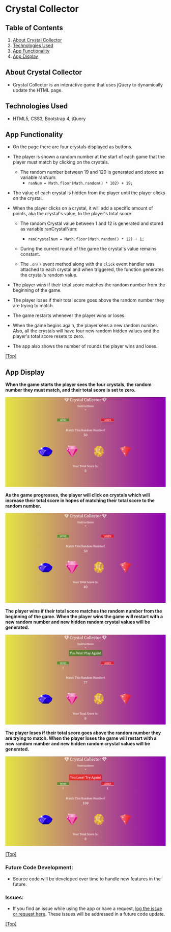 # Crystal Collector

## Table of Contents 
<a name="contents"></a>
1. [About Crystal Collector](#about)
2. [Technologies Used](#tech)
3. [App Functionality](#function)
4. [App Display](#display)

## <a name="about"></a> About Crystal Collector 
* Crystal Collector is an interactive game that uses jQuery to dynamically update the HTML page. 

## <a name="tech"></a> Technologies Used
* HTML5, CSS3, Bootstrap 4, jQuery

## <a name="function"></a> App Functionality
* On the page there are four crystals displayed as buttons. 

* The player is shown a random number at the start of each game that the player must match by clicking on the crystals.
    * The random number between 19 and 120 is generated and stored as variable ranNum:
        * `ranNum = Math.floor(Math.random() * 102) + 19;`

* The value of each crystal is hidden from the player until the player clicks on the crystal.

* When the player clicks on a crystal, it will add a specific amount of points, aka the crystal's value, to the player's total score.
    * The random Crystal value between 1 and 12 is generated and stored as variable ranCrystalNum:
        * `ranCrystalNum = Math.floor(Math.random() * 12) + 1;`
    * During the current round of the game the crystal's value remains constant. 

    * The `.on()` event method along with the `click` event handler was attached to each crystal and when triggered, the function generates the crystal's random value.

* The player wins if their total score matches the random number from the beginning of the game.

* The player loses if their total score goes above the random number they are trying to match.

* The game restarts whenever the player wins or loses.

* When the game begins again, the player sees a new random number. Also, all the crystals will have four new random hidden values and the player's total score resets to zero.

* The app also shows the number of rounds the player wins and loses. 

[[Top]](#contents)

## <a name="display"></a> App Display

**When the game starts the player sees the four crystals, the random number they must match, and their total score is set to zero.**

![Game Start](https://raw.githubusercontent.com/avakrishn/Crystal-Collector/master/assets/images/game-start.png)


**As the game progresses, the player will click on crystals which will increase their total score in hopes of matching their total score to the random number.**

![Game Progress](https://raw.githubusercontent.com/avakrishn/Crystal-Collector/master/assets/images/game-progress.png)

**The player wins if their total score matches the random number from the beginning of the game. When the player wins the game will restart with a new random number and new hidden random crystal values will be generated.**

![Game Win](https://raw.githubusercontent.com/avakrishn/Crystal-Collector/master/assets/images/game-win.png)

**The player loses if their total score goes above the random number they are trying to match. When the player loses the game will restart with a new random number and new hidden random crystal values will be generated.**

![Game Loss](https://raw.githubusercontent.com/avakrishn/Crystal-Collector/master/assets/images/game-lose.png)

[[Top]](#contents)


### **Future Code Development:**
* Source code will be developed over time to handle new features in the future.

### **Issues:**
* If you find an issue while using the app or have a request, <a href="https://github.com/avakrishn/Crystal-Collector/issues" target="_blank">log the issue or request here</a>. These issues will be addressed in a future code update.

[[Top]](#contents)